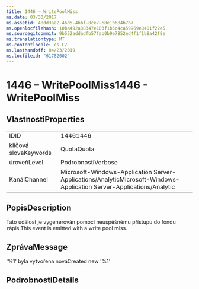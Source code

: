 ```yaml
---
title: 1446 – WritePoolMiss
ms.date: 03/30/2017
ms.assetid: 48dd3aa2-46d5-4bbf-8ce7-68e1b684b7b7
ms.openlocfilehash: 10ba492a38347e103f1b5c4ca59969e8401f22e5
ms.sourcegitcommit: 9b552addadfb57fab0b9e7852ed4f1f1b8a42f8e
ms.translationtype: MT
ms.contentlocale: cs-CZ
ms.lasthandoff: 04/23/2019
ms.locfileid: "61782002"
---
```

# <a name="1446---writepoolmiss"></a><span data-ttu-id="24fa9-102">1446 – WritePoolMiss</span><span class="sxs-lookup"><span data-stu-id="24fa9-102">1446 - WritePoolMiss</span></span>
## <a name="properties"></a><span data-ttu-id="24fa9-103">Vlastnosti</span><span class="sxs-lookup"><span data-stu-id="24fa9-103">Properties</span></span>  
  
|||  
|-|-|  
|<span data-ttu-id="24fa9-104">ID</span><span class="sxs-lookup"><span data-stu-id="24fa9-104">ID</span></span>|<span data-ttu-id="24fa9-105">1446</span><span class="sxs-lookup"><span data-stu-id="24fa9-105">1446</span></span>|  
|<span data-ttu-id="24fa9-106">klíčová slova</span><span class="sxs-lookup"><span data-stu-id="24fa9-106">Keywords</span></span>|<span data-ttu-id="24fa9-107">Quota</span><span class="sxs-lookup"><span data-stu-id="24fa9-107">Quota</span></span>|  
|<span data-ttu-id="24fa9-108">úroveň</span><span class="sxs-lookup"><span data-stu-id="24fa9-108">Level</span></span>|<span data-ttu-id="24fa9-109">Podrobnosti</span><span class="sxs-lookup"><span data-stu-id="24fa9-109">Verbose</span></span>|  
|<span data-ttu-id="24fa9-110">Kanál</span><span class="sxs-lookup"><span data-stu-id="24fa9-110">Channel</span></span>|<span data-ttu-id="24fa9-111">Microsoft-Windows-Application Server-Applications/Analytic</span><span class="sxs-lookup"><span data-stu-id="24fa9-111">Microsoft-Windows-Application Server-Applications/Analytic</span></span>|  
  
## <a name="description"></a><span data-ttu-id="24fa9-112">Popis</span><span class="sxs-lookup"><span data-stu-id="24fa9-112">Description</span></span>  
 <span data-ttu-id="24fa9-113">Tato událost je vygenerován pomocí neúspěšnému přístupu do fondu zápis.</span><span class="sxs-lookup"><span data-stu-id="24fa9-113">This event is emitted with a write pool miss.</span></span>  
  
## <a name="message"></a><span data-ttu-id="24fa9-114">Zpráva</span><span class="sxs-lookup"><span data-stu-id="24fa9-114">Message</span></span>  
 <span data-ttu-id="24fa9-115">'%1' byla vytvořena nová</span><span class="sxs-lookup"><span data-stu-id="24fa9-115">Created new '%1'</span></span>  
  
## <a name="details"></a><span data-ttu-id="24fa9-116">Podrobnosti</span><span class="sxs-lookup"><span data-stu-id="24fa9-116">Details</span></span>

